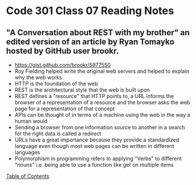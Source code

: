 # Code 301 Class 07 Reading Notes

## "A Conversation about REST with my brother" an edited version of an article by Ryan Tomayko hosted by GitHub user brookr.
* https://gist.github.com/brookr/5977550
* Roy Fielding helped write the original web servers and helped to explain why the web works
* HTTP is the foundation of the web
* REST is the architectural style that the web is built upon
* REST defines a "resource" that HTTP points to, a URL informs the browser of a representation of a resource and the browser asks the web page for a representation of that concept
* APIs can be thought of in terms of a machine using the web in the way a human would
* Sending a browser from one information source to another in a search for the right data is called a redirect
* URLs have a great importance because they provide a standardized language even though most web pages can be written in different languages
* Polymorphism in programming refers to applying "Verbs" to different "nouns" i.e. being able to use a function like get on multiple items

[Table of Contents](README.md)